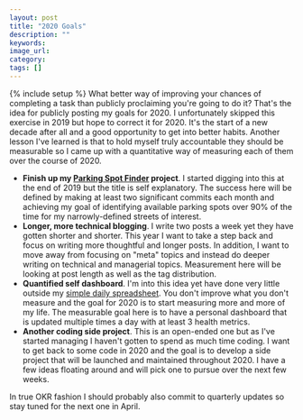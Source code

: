 ```yaml
---
layout: post
title: "2020 Goals"
description: ""
keywords:
image_url:
category:
tags: []
---
```

{% include setup %}
What better way of improving your chances of completing a task than publicly proclaiming you're going to do it? That's the idea for publicly posting my goals for 2020. I unfortunately skipped this exercise in 2019 but hope to correct it for 2020. It's the start of a new decade after all and a good opportunity to get into better habits. Another lesson I've learned is that to hold myself truly accountable they should be measurable so I came up with a quantitative way of measuring each of them over the course of 2020.

- **Finish up my [Parking Spot Finder](/2019/12/26/parking-spot-finder/) project**. I started digging into this at the end of 2019 but the title is self explanatory. The success here will be defined by making at least two significant commits each month and achieving my goal of identifying available parking spots over 90% of the time for my narrowly-defined streets of interest.
- **Longer, more technical blogging**. I write two posts a week yet they have gotten shorter and shorter. This year I want to take a step back and focus on writing more thoughtful and longer posts. In addition, I want to move away from focusing on "meta" topics and instead do deeper writing on technical and managerial topics. Measurement here will be looking at post length as well as the tag distribution.
- **Quantified self dashboard**. I'm into this idea yet have done very little outside my [simple daily spreadsheet](/2020/01/17/visualizing-my-2019/). You don't improve what you don't measure and the goal for 2020 is to start measuring more and more of my life. The measurable goal here is to have a personal dashboard that is updated multiple times a day with at least 3 health metrics.
- **Another coding side project**. This is an open-ended one but as I've started managing I haven't gotten to spend as much time coding. I want to get back to some code in 2020 and the goal is to develop a side project that will be launched and maintained throughout 2020. I have a few ideas floating around and will pick one to pursue over the next few weeks.

In true OKR fashion I should probably also commit to quarterly updates so stay tuned for the next one in April.
